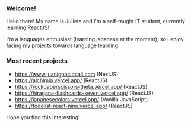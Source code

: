 ### Welcome!
Hello there! My name is Julieta and I'm a self-taught IT student, currently learning ReactJS! 

I'm a languages enthusiast (learning japanese at the moment), so I enjoy facing my projects towards language learning.  

### Most recent projects

* https://www.juanignaciocali.com (NextJS)
* https://alchimia.vercel.app/ (ReactJS)
* https://rockpaperscissors-theta.vercel.app/ (ReactJS)
* https://hiragana-flashcards-seven.vercel.app/ (ReactJS)
* https://japanesecolors.vercel.app/ (Vanilla JavaScript)
* https://todolist-react-nine.vercel.app/  (ReactJS)
  
Hope you find this interesting!
